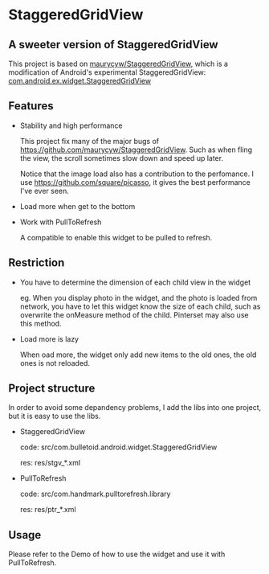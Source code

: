 StaggeredGridView
=================

## A sweeter version of StaggeredGridView

This project is based on [maurycyw/StaggeredGridView][1], which is a modification of Android's experimental StaggeredGridView: [com.android.ex.widget.StaggeredGridView][2]

## Features

* Stability and high performance

  This project fix many of the major bugs of https://github.com/maurycyw/StaggeredGridView. Such as when fling the view, the scroll sometimes slow down and speed up later.

  Notice that the image load also has a contribution to the perfomance. I use https://github.com/square/picasso, it gives the best performance I've ever seen.
* Load more when get to the bottom
* Work with PullToRefresh

  A compatible to enable this widget to be pulled to refresh.

## Restriction

* You have to determine the dimension of each child view in the widget

  eg. When you display photo in the widget, and the photo is loaded from network, you have to let this widget know the size of each child, such as overwrite the onMeasure method of the child. Pinterset may also use this method.
* Load more is lazy

  When oad more, the widget only add new items to the old ones, the old ones is not reloaded.

## Project structure

In order to avoid some depandency problems, I add the libs into one project, but it is easy to use the libs.
* StaggeredGridView

  code: src/com.bulletoid.android.widget.StaggeredGridView
  
  res: res/stgv_*.xml
* PullToRefresh

  code: src/com.handmark.pulltorefresh.library
  
  res: res/ptr_*.xml

## Usage

Please refer to the Demo of how to use the widget and use it with PullToRefresh.

[1]: https://github.com/maurycyw/StaggeredGridView
[2]: http://grepcode.com/file/repository.grepcode.com/java/ext/com.google.android/android/4.3_r2.1/com/android/ex/widget/StaggeredGridView.java?av=f
